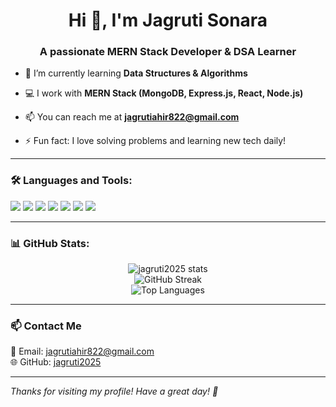 <h1 align="center">Hi 👋, I'm Jagruti Sonara</h1>
<h3 align="center">A passionate MERN Stack Developer & DSA Learner</h3>

- 🌱 I’m currently learning **Data Structures & Algorithms**

- 💻 I work with **MERN Stack (MongoDB, Express.js, React, Node.js)**

- 📫 You can reach me at **jagrutiahir822@gmail.com**
- ⚡ Fun fact: I love solving problems and learning new tech daily!

---

### 🛠️ Languages and Tools:
<p>
  <img src="https://img.shields.io/badge/MongoDB-4EA94B?style=for-the-badge&logo=mongodb&logoColor=white"/>
  <img src="https://img.shields.io/badge/Express.js-404D59?style=for-the-badge"/>
  <img src="https://img.shields.io/badge/React-20232A?style=for-the-badge&logo=react&logoColor=61DAFB"/>
  <img src="https://img.shields.io/badge/Node.js-339933?style=for-the-badge&logo=nodedotjs&logoColor=white"/>
  <img src="https://img.shields.io/badge/JavaScript-F7DF1E?style=for-the-badge&logo=javascript&logoColor=black"/>
  <img src="https://img.shields.io/badge/HTML5-E34F26?style=for-the-badge&logo=html5&logoColor=white"/>
  <img src="https://img.shields.io/badge/CSS3-1572B6?style=for-the-badge&logo=css3&logoColor=white"/>
</p>

---

### 📊 GitHub Stats:
<p align="center">
  <img src="https://github-readme-stats.vercel.app/api?username=jagruti2025&show_icons=true&theme=radical" alt="jagruti2025 stats"/>
  <br/>
  <img src="https://streak-stats.demolab.com?user=jagruti2025&theme=radical&date_format=M%20j%5B%2C%20Y%5D" alt="GitHub Streak"/>
  <br/>
  <img src="https://github-readme-stats.vercel.app/api/top-langs/?username=jagruti2025&layout=compact&theme=radical" alt="Top Languages"/>
</p>

---

### 📫 Contact Me
📧 Email: jagrutiahir822@gmail.com  
🌐 GitHub: [jagruti2025](https://github.com/jagruti2025)

---

*Thanks for visiting my profile! Have a great day! 🚀*
